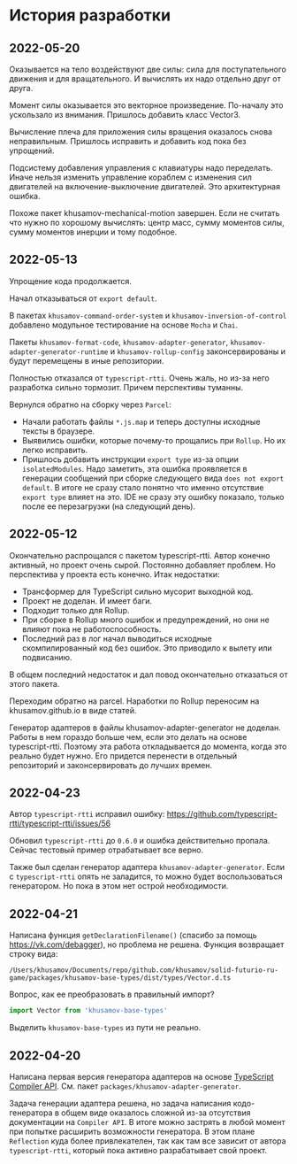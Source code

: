 История разработки
==================

2022-05-20
----------

Оказывается на тело воздействуют две силы: сила для поступательного движения и для вращательного. 
И вычислять их надо отдельно друг от друга.

Момент силы оказывается это векторное произведение. По-началу это ускользало из внимания. 
Пришлось добавить класс Vector3.

Вычисление плеча для приложения силы вращения оказалось снова неправильным. Пришлось исправить
и добавить код пока без упрощений.

Подсистему добавления управления с клавиатуры надо переделать. Иначе нельзя изменить управление кораблем
с изменения сил двигателей на включение-выключение двигателей. Это архитектурная ошибка.

Похоже пакет khusamov-mechanical-motion завершен. Если не считать что нужно по хорошому вычислять:
центр масс, сумму моментов силы, сумму моментов инерции и тому подобное.

2022-05-13
----------

Упрощение кода продолжается.

Начал отказываться от `export default`.

В пакетах `khusamov-command-order-system` и `khusamov-inversion-of-control`
добавлено модульное тестирование на основе `Mocha` и `Chai`.

Пакеты `khusamov-format-code`, `khusamov-adapter-generator`, `khusamov-adapter-generator-runtime` и 
`khusamov-rollup-config` законсервированы и будут перемещены в иные репозитории.

Полностью отказался от `typescript-rtti`. Очень жаль, но из-за него разработка сильно тормозит. 
Причем перспективы туманны.

Вернулся обратно на сборку через `Parcel`:
- Начали работать файлы `*.js.map` и теперь доступны исходные тексты в браузере.
- Выявились ошибки, которые почему-то прощались при `Rollup`. Но их легко исправить.
- Пришлось добавить инструкции `export type` из-за опции `isolatedModules`. 
  Надо заметить, эта ошибка проявляется в генерации сообщений при сборке следующего вида `does not export default`. 
  В итоге не сразу стало понятно что именно отсутствие `export type` влияет на это.
  IDE не сразу эту ошибку показало, только после ее перезагрузки (на следующий день).


2022-05-12
----------

Окончательно распрощался с пакетом typescript-rtti. Автор конечно активный, но проект очень сырой.
Постоянно добавляет проблем. Но перспектива у проекта есть конечно. Итак недостатки:
- Трансформер для TypeScript сильно мусорит выходной код. 
- Проект не доделан. И имеет баги.
- Подходит только для Rollup. 
- При сборке в Rollup много ошибок и предупреждений, но они не влияют пока не работоспособность.
- Последний раз в лог начал выводиться исходные скомпилированный код без ошибок. Это приводило к вылету или подвисанию.

В общем последний недостаток и дал повод окончательно отказаться от этого пакета.

Переходим обратно на parcel. Наработки по Rollup переносим на khusamov.github.io в виде статей.

Генератор адаптеров в файлы khusamov-adapter-generator не доделан. Работы в нем гораздо больше чем, 
если это делать на основе typescript-rtti. Поэтому эта работа откладывается до момента, когда это реально
будет нужно. Его придется перенести в отдельный репозиторий и законсервировать до лучших времен.

2022-04-23
----------

Автор `typescript-rtti` исправил ошибку: https://github.com/typescript-rtti/typescript-rtti/issues/56

Обновил `typescript-rtti` до `0.6.0` и ошибка действительно пропала. Сейчас тестовый пример отрабатывает все верно.

Также был сделан генератор адаптера `khusamov-adapter-generator`. Если с `typescript-rtti` опять не заладится,
то можно будет воспользоваться генератором. Но пока в этом нет острой необходимости.

2022-04-21
----------

Написана функция `getDeclarationFilename()` (спасибо за помощь https://vk.com/debagger), 
но проблема не решена.
Функция возвращает строку вида:

```
/Users/khusamov/Documents/repo/github.com/khusamov/solid-futurio-ru-game/packages/khusamov-base-types/dist/types/Vector.d.ts
```

Вопрос, как ее преобразовать в правильный импорт?

```typescript
import Vector from 'khusamov-base-types'
```

Выделить `khusamov-base-types` из пути не реально.


2022-04-20
----------

Написана первая версия генератора адаптеров на основе [TypeScript Compiler API][compiler]. 
См. пакет `packages/khusamov-adapter-generator`.

Задача генерации адаптера решена, но задача написания кодо-генератора в общем виде оказалось 
сложной из-за отсутствия документации на `Compiler API`. В итоге можно застрять в любой момент
при попытке расширить возможности генератора. В этом плане `Reflection` куда более привлекателен,
так как там все зависит от автора `typescript-rtti`, который пока активно разрабатывает свой проект.

[compiler]: https://github.com/Microsoft/TypeScript/wiki/Using-the-Compiler-API